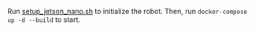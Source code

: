 Run [setup_jetson_nano.sh](setup_jetson_nano.sh) to initialize the
robot. Then, run `docker-compose up -d --build` to start.